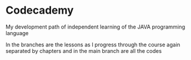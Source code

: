 # Codecademy
My development path of independent learning of the JAVA programming language

In the branches are the lessons as I progress through the course again separated by chapters and in the main branch are all the codes
